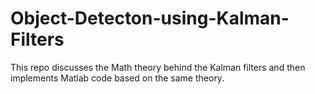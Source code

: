 # Object-Detecton-using-Kalman-Filters
This repo discusses the Math theory behind the Kalman filters and then implements Matlab code based on the same theory. 
